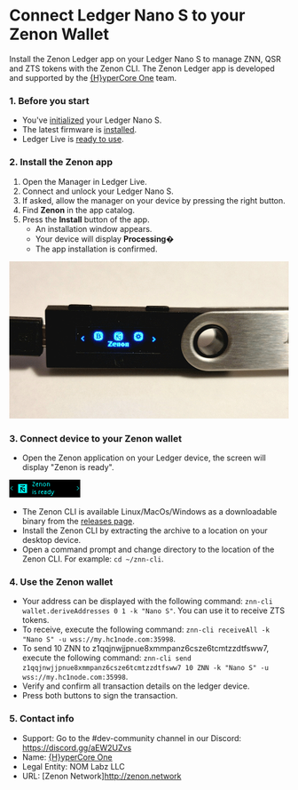 # Connect Ledger Nano S to your Zenon Wallet

Install the Zenon Ledger app on your Ledger Nano S to manage ZNN, QSR and ZTS tokens with the Zenon CLI. The Zenon Ledger app is developed and supported by the [{H}yperCore One](https://github.com/hypercore-one) team.

### 1. Before you start

- You've [initialized](https://support.ledgerwallet.com/hc/en-us/articles/360000613793) your Ledger Nano S.
- The latest firmware is [installed](https://support.ledgerwallet.com/hc/en-us/articles/360002731113).
- Ledger Live is [ready to use](https://support.ledgerwallet.com/hc/en-us/articles/360006395233).

### 2. Install the Zenon app

1. Open the Manager in Ledger Live.
2. Connect and unlock your Ledger Nano S.
3. If asked, allow the manager on your device by pressing the right button.
4. Find **Zenon** in the app catalog.
5. Press the **Install** button of the app.
   - An installation window appears.
   - Your device will display **Processing�**
   - The app installation is confirmed.

![nanos-znn-app](/docs/assets/screenshots/nanos-znn-app.png)

### **3. Connect device to your Zenon wallet**

- Open the Zenon application on your Ledger device, the screen will display "Zenon is ready".

![nanos-znn-app](/docs/assets/screenshots/nanos-znn-ready.png)

- The Zenon CLI is available Linux/MacOs/Windows as a downloadable binary from the [releases page](../../../../releases).
- Install the Zenon CLI by extracting the archive to a location on your desktop device.
- Open a command prompt and change directory to the location of the Zenon CLI. For example: `cd ~/znn-cli`.

### **4. Use the Zenon wallet**

- Your address can be displayed with the following command: `znn-cli wallet.deriveAddresses 0 1 -k "Nano S"`. You can use it to receive ZTS tokens.
- To receive, execute the following command: `znn-cli receiveAll -k "Nano S" -u wss://my.hc1node.com:35998`.
- To send 10 ZNN to z1qqjnwjjpnue8xmmpanz6csze6tcmtzzdtfsww7, execute the following command: `znn-cli send z1qqjnwjjpnue8xmmpanz6csze6tcmtzzdtfsww7 10 ZNN -k "Nano S" -u wss://my.hc1node.com:35998`.
- Verify and confirm all transaction details on the ledger device.
- Press both buttons to sign the transaction.

### **5. Contact info**

- Support: Go to the #dev-community channel in our Discord: https://discord.gg/aEW2UZvs
- Name: [{H}yperCore One](https://github.com/hypercore-one)
- Legal Entity: NOM Labz LLC
- URL: [Zenon Network]http://zenon.network